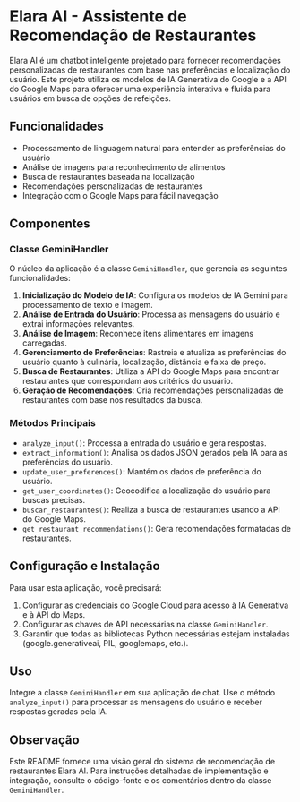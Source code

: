 # Elara AI - Assistente de Recomendação de Restaurantes

Elara AI é um chatbot inteligente projetado para fornecer recomendações personalizadas de restaurantes com base nas preferências e localização do usuário. Este projeto utiliza os modelos de IA Generativa do Google e a API do Google Maps para oferecer uma experiência interativa e fluida para usuários em busca de opções de refeições.

## Funcionalidades

- Processamento de linguagem natural para entender as preferências do usuário
- Análise de imagens para reconhecimento de alimentos
- Busca de restaurantes baseada na localização
- Recomendações personalizadas de restaurantes
- Integração com o Google Maps para fácil navegação

## Componentes

### Classe GeminiHandler

O núcleo da aplicação é a classe `GeminiHandler`, que gerencia as seguintes funcionalidades:

1. **Inicialização do Modelo de IA**: Configura os modelos de IA Gemini para processamento de texto e imagem.
2. **Análise de Entrada do Usuário**: Processa as mensagens do usuário e extrai informações relevantes.
3. **Análise de Imagem**: Reconhece itens alimentares em imagens carregadas.
4. **Gerenciamento de Preferências**: Rastreia e atualiza as preferências do usuário quanto à culinária, localização, distância e faixa de preço.
5. **Busca de Restaurantes**: Utiliza a API do Google Maps para encontrar restaurantes que correspondam aos critérios do usuário.
6. **Geração de Recomendações**: Cria recomendações personalizadas de restaurantes com base nos resultados da busca.

### Métodos Principais

- `analyze_input()`: Processa a entrada do usuário e gera respostas.
- `extract_information()`: Analisa os dados JSON gerados pela IA para as preferências do usuário.
- `update_user_preferences()`: Mantém os dados de preferência do usuário.
- `get_user_coordinates()`: Geocodifica a localização do usuário para buscas precisas.
- `buscar_restaurantes()`: Realiza a busca de restaurantes usando a API do Google Maps.
- `get_restaurant_recommendations()`: Gera recomendações formatadas de restaurantes.

## Configuração e Instalação

Para usar esta aplicação, você precisará:

1. Configurar as credenciais do Google Cloud para acesso à IA Generativa e à API do Maps.
2. Configurar as chaves de API necessárias na classe `GeminiHandler`.
3. Garantir que todas as bibliotecas Python necessárias estejam instaladas (google.generativeai, PIL, googlemaps, etc.).

## Uso

Integre a classe `GeminiHandler` em sua aplicação de chat. Use o método `analyze_input()` para processar as mensagens do usuário e receber respostas geradas pela IA.

## Observação

Este README fornece uma visão geral do sistema de recomendação de restaurantes Elara AI. Para instruções detalhadas de implementação e integração, consulte o código-fonte e os comentários dentro da classe `GeminiHandler`.
